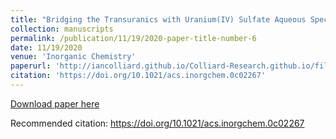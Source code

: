 ```yaml
---
title: "Bridging the Transuranics with Uranium(IV) Sulfate Aqueous Species and Solid Phases"
collection: manuscripts
permalink: /publication/11/19/2020-paper-title-number-6
date: 11/19/2020
venue: 'Inorganic Chemistry'
paperurl: 'http://iancolliard.github.io/Colliard-Research.github.io/files/paper6.pdf'
citation: 'https://doi.org/10.1021/acs.inorgchem.0c02267'
---
```


<a href='http://iancolliard.github.io/Colliard-Research.github.io/files/paper6.pdf'>Download paper here</a>

Recommended citation: https://doi.org/10.1021/acs.inorgchem.0c02267